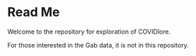 # Read Me

Welcome to the repository for exploration of COVIDlore. 

For those interested in the Gab data, it is not in this repository. 